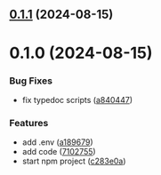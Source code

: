

## [0.1.1](https://github.com/euberdeveloper/typedoc-plugin-ga/compare/0.1.0...0.1.1) (2024-08-15)

# 0.1.0 (2024-08-15)


### Bug Fixes

* fix typedoc scripts ([a840447](https://github.com/euberdeveloper/typedoc-plugin-ga/commit/a84044795b15e3e1f001d4dcb4f5746dc8b9e0c0))


### Features

* add .env ([a189679](https://github.com/euberdeveloper/typedoc-plugin-ga/commit/a1896799626d8a632037f1c11840d05f94120407))
* add code ([7102755](https://github.com/euberdeveloper/typedoc-plugin-ga/commit/710275566763dc029796fb343ebbc9f0e9cfaae3))
* start npm project ([c283e0a](https://github.com/euberdeveloper/typedoc-plugin-ga/commit/c283e0aa0598e572804058d663239e7c0622ad2c))
